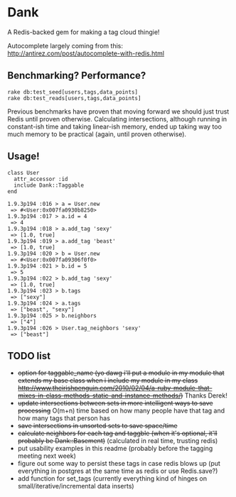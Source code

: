 # Dank

A Redis-backed gem for making a tag cloud thingie!

Autocomplete largely coming from this: <http://antirez.com/post/autocomplete-with-redis.html>

## Benchmarking?  Performance?
```
rake db:test_seed[users,tags,data_points]
rake db:test_reads[users,tags,data_points]
```
Previous benchmarks have proven that moving forward we should just trust Redis until proven otherwise.  Calculating intersections, although running in constant-ish time and taking linear-ish memory, ended up taking way too much memory to be practical (again, until proven otherwise).

## Usage!

```
class User
  attr_accessor :id
  include Dank::Taggable
end

1.9.3p194 :016 > a = User.new
 => #<User:0x007fa0930b8250>
1.9.3p194 :017 > a.id = 4
 => 4
1.9.3p194 :018 > a.add_tag 'sexy'
 => [1.0, true]
1.9.3p194 :019 > a.add_tag 'beast'
 => [1.0, true]
1.9.3p194 :020 > b = User.new
 => #<User:0x007fa09306f0f0>
1.9.3p194 :021 > b.id = 5
 => 5
1.9.3p194 :022 > b.add_tag 'sexy'
 => [1.0, true]
1.9.3p194 :023 > b.tags
 => ["sexy"]
1.9.3p194 :024 > a.tags
 => ["beast", "sexy"]
1.9.3p194 :025 > b.neighbors
 => ["4"]
1.9.3p194 :026 > User.tag_neighbors 'sexy'
 => ["beast"]
```

## TODO list

* ~~option for taggable_name (yo dawg i'll put a module in my module that extends my base class when i include my module in my class <http://www.theirishpenguin.com/2010/02/04/a-ruby-module-that-mixes-in-class-methods-static-and-instance-methods/>)~~ Thanks Derek!
* ~~update intersections between sets in more intelligent ways to save processing~~ O(m+n) time based on how many people have that tag and how many tags that person has
* ~~save intersections in unsorted sets to save space/time~~
* ~~calculate neighbors for each tag and taggble (when it's optional, it'll probably be Dank::Basement)~~ (calculated in real time, trusting redis)
* put usability examples in this readme (probably before the tagging meeting next week)
* figure out some way to persist these tags in case redis blows up (put everything in postgres at the same time as redis or use Redis.save?)
* add function for set_tags (currently everything kind of hinges on small/iterative/incremental data inserts)